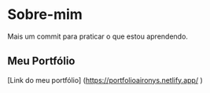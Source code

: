 # Sobre-mim
Mais um commit para praticar o que estou aprendendo. 

## Meu Portfólio 
[Link do meu portfólio] (https://portfolioaironys.netlify.app/ )
